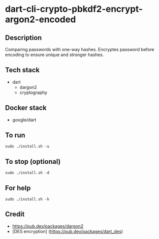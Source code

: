 # dart-cli-crypto-pbkdf2-encrypt-argon2-encoded

## Description
Comparing passwords with one-way hashes.
Encryptes password before encoding to ensure
unique and stronger hashes.

## Tech stack
- dart
  - dargon2
  - cryptography

## Docker stack
- google/dart

## To run
`sudo ./install.sh -u`

## To stop (optional)
`sudo ./install.sh -d`

## For help
`sudo ./install.sh -h`

## Credit
- https://pub.dev/packages/dargon2
- [DES encryption] (https://pub.dev/packages/dart_des)
